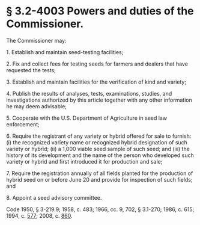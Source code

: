 # § 3.2-4003 Powers and duties of the Commissioner.

<p>The Commissioner may:</p><p>1. Establish and maintain seed-testing facilities;</p><p>2. Fix and collect fees for testing seeds for farmers and dealers that have requested the tests;</p><p>3. Establish and maintain facilities for the verification of kind and variety;</p><p>4. Publish the results of analyses, tests, examinations, studies, and investigations authorized by this article together with any other information he may deem advisable;</p><p>5. Cooperate with the U.S. Department of Agriculture in seed law enforcement;</p><p>6. Require the registrant of any variety or hybrid offered for sale to furnish: (i) the recognized variety name or recognized hybrid designation of such variety or hybrid; (ii) a 1,000 viable seed sample of such seed; and (iii) the history of its development and the name of the person who developed such variety or hybrid and first introduced it for production and sale;</p><p>7. Require the registration annually of all fields planted for the production of hybrid seed on or before June 20 and provide for inspection of such fields; and</p><p>8. Appoint a seed advisory committee.</p><p>Code 1950, § 3-219.9; 1958, c. 483; 1966, cc. 9, 702, § 3.1-270; 1986, c. 615; 1994, c. <a href='http://lis.virginia.gov/cgi-bin/legp604.exe?941+ful+CHAP0577'>577</a>; 2008, c. <a href='http://lis.virginia.gov/cgi-bin/legp604.exe?081+ful+CHAP0860'>860</a>.</p>